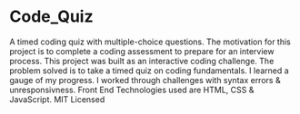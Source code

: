 # Code_Quiz
A timed coding quiz with multiple-choice questions.
The motivation for this project is to complete a coding assessment to prepare for an interview process.
This project was built as an interactive coding challenge.
The problem solved is to take a timed quiz on coding fundamentals.
I learned a gauge of my progress.
I worked through challenges with syntax errors & unresponsivness.
Front End Technologies used are HTML, CSS & JavaScript.
MIT Licensed